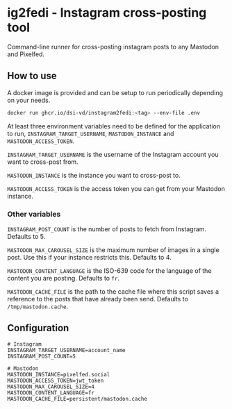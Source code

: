 # ig2fedi - Instagram cross-posting tool

Command-line runner for cross-posting instagram posts to any Mastodon and Pixelfed.

## How to use

A docker image is provided and can be setup to run periodically depending on your needs.

```bash
docker run ghcr.io/dsi-vd/instagram2fedi:<tag> --env-file .env
```

At least three environment variables need to be defined for the application to run,
`INSTAGRAM_TARGET_USERNAME`, `MASTODON_INSTANCE` and `MASTODON_ACCESS_TOKEN`.

`INSTAGRAM_TARGET_USERNAME` is the username of the Instagram account you want to cross-post from.

`MASTODON_INSTANCE` is the instance you want to cross-post to.

`MASTODON_ACCESS_TOKEN` is the access token you can get from your Mastodon instance.

### Other variables

`INSTAGRAM_POST_COUNT` is the number of posts to fetch from Instagram. Defaults to 5.

`MASTODON_MAX_CAROUSEL_SIZE` is the maximum number of images in a single post.
Use this if your instance restricts this. Defaults to 4.

`MASTODON_CONTENT_LANGUAGE` is the ISO-639 code for the language of the content
you are posting. Defaults to `fr`.

`MASTODON_CACHE_FILE` is the path to the cache file where this script saves a reference 
to the posts that have already been send. Defaults to `/tmp/mastodon.cache`.

## Configuration

```dotenv
# Instagram
INSTAGRAM_TARGET_USERNAME=account_name
INSTAGRAM_POST_COUNT=5

# Mastodon
MASTODON_INSTANCE=pixelfed.social
MASTODON_ACCESS_TOKEN=jwt_token
MASTODON_MAX_CAROUSEL_SIZE=4
MASTODON_CONTENT_LANGUAGE=fr
MASTODON_CACHE_FILE=persistent/mastodon.cache
```
